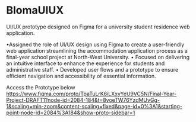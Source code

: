 # BlomaUIUX
UI/UX prototype designed on Figma for a university student residence web application.

•Assigned the role of UI/UX design using Figma to create a user-friendly web application
streamlining the accommodation application process as a final-year school project at
North-West University.
• Focused on delivering an intuitive interface to enhance the experience for students and
administrative staff.
• Developed user flows and a prototype to ensure efficient navigation and accessibility of
essential information.

Access the Prototype below
https://www.figma.com/proto/TpaTuLrK6iLXxyYeU9VC5N/Final-Year-Project-DRAFT1?node-id=2084-184&t=8voeTW76YzdMUvGg-1&scaling=min-zoom&content-scaling=fixed&page-id=0%3A1&starting-point-node-id=2084%3A184&show-proto-sidebar=1 
